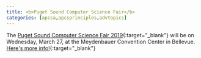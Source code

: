 ```yaml
---
title: <b>Puget Sound Computer Science Fair</b>
categories: [apcsa,apcsprinciples,advtopics]
---
```

The [Puget Sound Computer Science Fair 2019](http://www.tealscsfair.org/wa/){:target="_blank"} will be on Wednesday, March 27, at the Meydenbauer Convention Center in Bellevue. [Here's more info!](https://issaquahwednet-my.sharepoint.com/:b:/g/personal/stutlerk_issaquah_wednet_edu/ERgdLx1XZE9GtIuzPG4I6fwBU5kHiGlRiY3dZymkcmKXAg?e=LXgexU){:target="_blank"}
